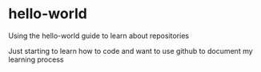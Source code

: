 # hello-world
Using the hello-world guide to learn about repositories

Just starting to learn how to code and want to use github to document my learning process

